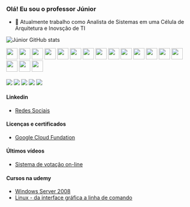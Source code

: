 ### Olá! Eu sou o professor Júnior

  
- 🔭 Atualmente trabalho como Analista de Sistemas em uma Célula de Arquitetura e Inovsção de TI

![Júnior GitHub stats](https://github-readme-stats.vercel.app/api?username=lourisvaljunior&show_icons=true&theme=tokyonight)

<!-- Áreas de Conhecimento -->
<!-- Áreas de Conhecimento -->
<div>   
  <img src="https://cdn.jsdelivr.net/gh/devicons/devicon@latest/icons/ansible/ansible-original-wordmark.svg" width="30px">
  <img src="https://cdn.jsdelivr.net/gh/devicons/devicon@latest/icons/sonarqube/sonarqube-original-wordmark.svg" width="30px">
  <img src="https://cdn.jsdelivr.net/gh/devicons/devicon@latest/icons/argocd/argocd-original.svg" width="30px">
  <img src="https://cdn.jsdelivr.net/gh/devicons/devicon@latest/icons/jenkins/jenkins-original.svg" width="30px">
  <img src="https://cdn.jsdelivr.net/gh/devicons/devicon@latest/icons/kubernetes/kubernetes-original.svg=" width="30px">
  <img src="https://cdn.jsdelivr.net/gh/devicons/devicon@latest/icons/docker/docker-original.svg" width="30px">
  <img src="https://cdn.jsdelivr.net/gh/devicons/devicon/icons/linux/linux-original.svg" width="30px">
  <img src="https://cdn.jsdelivr.net/gh/devicons/devicon/icons/bash/bash-original.svg" width="30px">
  <img src="https://cdn.jsdelivr.net/gh/devicons/devicon@latest/icons/redhat/redhat-original.svg" width="30px">
  <img src="https://cdn.jsdelivr.net/gh/devicons/devicon@latest/icons/amazonwebservices/amazonwebservices-plain-wordmark.svg" width="30px">
  <img src="https://cdn.jsdelivr.net/gh/devicons/devicon@latest/icons/vsphere/vsphere-original.svg" width="30px">
  <img src="https://cdn.jsdelivr.net/gh/devicons/devicon@latest/icons/dreamweaver/dreamweaver-plain.svg"  width="30px">  
  <img src="https://cdn.jsdelivr.net/gh/devicons/devicon/icons/vscode/vscode-original.svg" width="30px">
  <img src="https://cdn.jsdelivr.net/gh/devicons/devicon/icons/html5/html5-original.svg" width="30px">
  <img src="https://cdn.jsdelivr.net/gh/devicons/devicon/icons/css3/css3-original.svg" width="30px">
  <img src="https://cdn.jsdelivr.net/gh/devicons/devicon/icons/bootstrap/bootstrap-original.svg" width="30px">
  <img src="https://cdn.jsdelivr.net/gh/devicons/devicon/icons/javascript/javascript-original.svg" width="30px">  
</div>
</br>
  <!-- Rede Social-->
<div>
  <a href="https://github.com/lourisvaljunior/lourisvaljunior.git"><img src="https://img.shields.io/badge/GitHub-100000?style=for-the-badge&logo=github&logoColor=white"></a>
  <a href="https://www.linkedin.com/in/lourisval-ara%C3%BAjo-291029141/"><img src="https://img.shields.io/badge/LinkedIn-0077B5?style=for-the-badge&logo=linkedin&logoColor=white"></a>
  <a href="https://www.youtube.com/channel/UC5xfOnobsSv8sd7v7EXvGiA"><img src="https://img.shields.io/badge/YouTube-FF0000?style=for-the-badge&logo=youtube&logoColor=white"></a>
  <a href=""><img src="https://img.shields.io/badge/Codepen-000000?style=for-the-badge&logo=codepen&logoColor=white"></a>
  <a href=""><img src="https://img.shields.io/badge/Instagram-E4405F?style=for-the-badge&logo=instagram&logoColor=white"></a>
</div>  

#### Linkedin
- [Redes Sociais](https://www.linkedin.com/in/lourisval-ara%C3%BAjo-291029141/)

#### Licenças e certificados
- [Google Cloud Fundation](https://www.cloudskillsboost.google/public_profiles/511e4dbb-ba2c-40d9-8051-db066ace5554)

#### Últimos vídeos
- [Sistema de votação on-line](https://www.youtube.com/watch?v=JtE6YvewUOg&t=133s)

#### Cursos na udemy
- [Windows Server 2008](https://www.udemy.com/course/configurar-servidores-windows-sem-complicacao/)
- [Linux - da interface gráfica a linha de comando](https://www.udemy.com/course/linuxubuntu-da-interface-grafica-a-linha-de-comando/)
